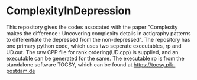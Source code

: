 # ComplexityInDepression

This repository gives the codes assocated with the paper "Complexity makes the difference : Uncovering complexity details in actigraphy patterns to differentiate the depressed from the non-depressed". 
The repository has one primary python code, which uses two seperate executables, rp and UD.out. 
The raw CPP file for rank ordering(UD.cpp) is supplied, and an executable can be generated for the same.
The executable rp is from the standalone software TOCSY, which can be found at https://tocsy.pik-postdam.de

